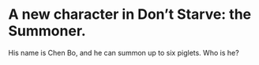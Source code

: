 # A new character in Don’t Starve: the Summoner.  
His name is Chen Bo, and he can summon up to six piglets. Who is he?  
